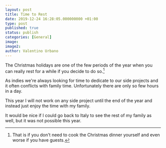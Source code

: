 ```yaml
---
layout: post
title: Time to Rest
date: 2019-12-24 16:28:05.000000000 +01:00
type: post
published: true
status: publish
categories: [General]
image:
image2:
author: Valentino Urbano
---
```


The Christmas holidays are one of the few periods of the year when you can really rest for a while if you decide to do so.[^1]

As indies we're always looking for time to dedicate to our side projects and it often conflicts with family time. Unfortunately there are only so few hours in a day.

This year I will not work on any side project until the end of the year and instead just enjoy the time with my family.

It would be nice if I could go back to Italy to see the rest of my family as well, but it was not possible this year.

[^1]: That is if you don't need to cook the Christmas dinner yourself and even worse if you have guests.
